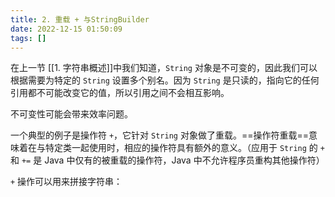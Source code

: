 ```yaml
---
title: 2. 重载 + 与StringBuilder  
date: 2022-12-15 01:50:09  
tags: []  
---
```


在上一节 [[1. 字符串概述]]中我们知道，`String` 对象是不可变的，因此我们可以根据需要为特定的 `String` 设置多个别名。因为 `String` 是只读的，指向它的任何引用都不可能改变它的值，所以引用之间不会相互影响。

不可变性可能会带来效率问题。

一个典型的例子是操作符 `+`，它针对 `String` 对象做了重载。==操作符重载==意味着在与特定类一起使用时，相应的操作符具有额外的意义。（应用于 `String` 的 `+` 和 `+=` 是 Java 中仅有的被重载的操作符，Java 中不允许程序员重构其他操作符）

`+` 操作可以用来拼接字符串：

```java

```